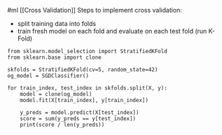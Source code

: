 #ml [[Cross Validation]]
Steps to implement cross validation:
* split training data into folds
* train fresh model on each fold and evaluate on each test fold (run K-Fold)

```
from sklearn.model_selection import StratifiedKFold
from sklearn.base import clone

skfolds = StratifiedKFold(cv=5, random_state=42)
og_model = SGDClassifier()

for train_index, test_index in skfolds.split(X, y):
	model = clone(og_model)
	model.fit(X[train_index], y[train_index])
	
	y_preds = model.predict(X[test_index])
	score = sum(y_preds == y[test_index])
	print(score / len(y_preds))
```